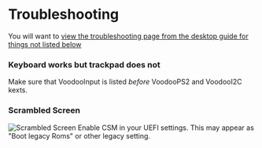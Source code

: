 # Troubleshooting

You will want to [view the troubleshooting page from the desktop guide for things not listed below](https://dortania.github.io/OpenCore-Desktop-Guide/troubleshooting/troubleshooting.html)

### Keyboard works but trackpad does not
Make sure that VoodooInput is listed *before* VoodooPS2 and VoodooI2C kexts.

### Scrambled Screen
![Scrambled Screen](/images/install/Scrambled.jpg)
Enable CSM in your UEFI settings. This may appear as "Boot legacy Roms" or other legacy setting.
